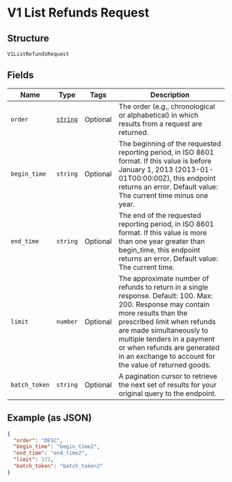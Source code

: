
# V1 List Refunds Request

## Structure

`V1ListRefundsRequest`

## Fields

| Name | Type | Tags | Description |
|  --- | --- | --- | --- |
| `order` | [`string`](/doc/models/sort-order.md) | Optional | The order (e.g., chronological or alphabetical) in which results from a request are returned. |
| `begin_time` | `string` | Optional | The beginning of the requested reporting period, in ISO 8601 format. If this value is before January 1, 2013 (2013-01-01T00:00:00Z), this endpoint returns an error. Default value: The current time minus one year. |
| `end_time` | `string` | Optional | The end of the requested reporting period, in ISO 8601 format. If this value is more than one year greater than begin_time, this endpoint returns an error. Default value: The current time. |
| `limit` | `number` | Optional | The approximate number of refunds to return in a single response. Default: 100. Max: 200. Response may contain more results than the prescribed limit when refunds are made simultaneously to multiple tenders in a payment or when refunds are generated in an exchange to account for the value of returned goods. |
| `batch_token` | `string` | Optional | A pagination cursor to retrieve the next set of results for your<br>original query to the endpoint. |

## Example (as JSON)

```json
{
  "order": "DESC",
  "begin_time": "begin_time2",
  "end_time": "end_time2",
  "limit": 172,
  "batch_token": "batch_token2"
}
```

